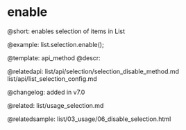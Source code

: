 enable
=============

@short: enables selection of items in List





@example:
list.selection.enable();

@template: api_method
@descr:

@relatedapi: 
list/api/selection/selection_disable_method.md
list/api/list_selection_config.md

@changelog:
added in v7.0

@related: list/usage_selection.md

@relatedsample: list/03_usage/06_disable_selection.html